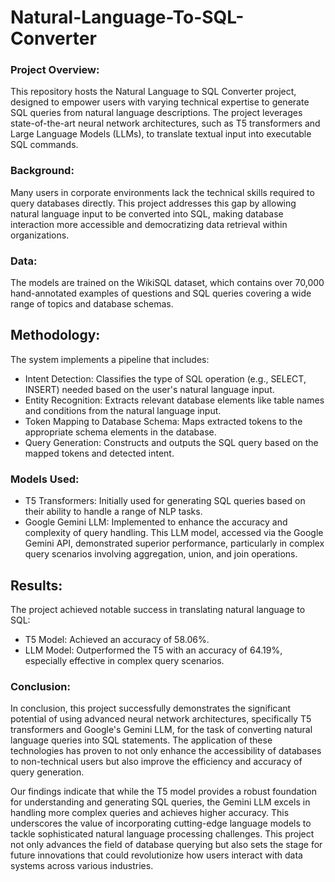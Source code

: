 # Natural-Language-To-SQL-Converter

### Project Overview:

This repository hosts the Natural Language to SQL Converter project, designed to empower users with varying technical expertise to generate SQL queries from natural language descriptions. The project leverages state-of-the-art neural network architectures, such as T5 transformers and Large Language Models (LLMs), to translate textual input into executable SQL commands.

### Background:

Many users in corporate environments lack the technical skills required to query databases directly. This project addresses this gap by allowing natural language input to be converted into SQL, making database interaction more accessible and democratizing data retrieval within organizations.

### Data:

The models are trained on the WikiSQL dataset, which contains over 70,000 hand-annotated examples of questions and SQL queries covering a wide range of topics and database schemas.

## Methodology:

The system implements a pipeline that includes:

* Intent Detection: Classifies the type of SQL operation (e.g., SELECT, INSERT) needed based on the user's natural language input.
* Entity Recognition: Extracts relevant database elements like table names and conditions from the natural language input.
* Token Mapping to Database Schema: Maps extracted tokens to the appropriate schema elements in the database.
* Query Generation: Constructs and outputs the SQL query based on the mapped tokens and detected intent.
  
### Models Used:

* T5 Transformers: Initially used for generating SQL queries based on their ability to handle a range of NLP tasks.
* Google Gemini LLM: Implemented to enhance the accuracy and complexity of query handling. This LLM model, accessed via the Google Gemini API, demonstrated superior performance, particularly in complex query scenarios 
  involving aggregation, union, and join operations.
  
## Results:

The project achieved notable success in translating natural language to SQL:

* T5 Model: Achieved an accuracy of 58.06%.
* LLM Model: Outperformed the T5 with an accuracy of 64.19%, especially effective in complex query scenarios.

### Conclusion:

In conclusion, this project successfully demonstrates the significant potential of using advanced neural network architectures, specifically T5 transformers and Google's Gemini LLM, for the task of converting natural language queries into SQL statements. The application of these technologies has proven to not only enhance the accessibility of databases to non-technical users but also improve the efficiency and accuracy of query generation.

Our findings indicate that while the T5 model provides a robust foundation for understanding and generating SQL queries, the Gemini LLM excels in handling more complex queries and achieves higher accuracy. This underscores the value of incorporating cutting-edge language models to tackle sophisticated natural language processing challenges. This project not only advances the field of database querying but also sets the stage for future innovations that could revolutionize how users interact with data systems across various industries.

